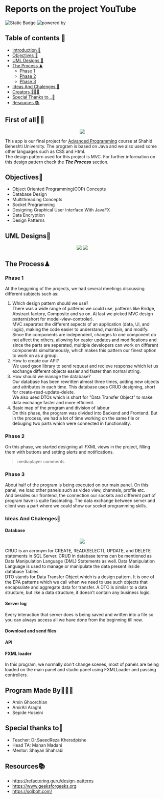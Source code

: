 # Reports on the project YouTube
![Static Badge](https://img.shields.io/badge/SBU_University-b?logo=bookstack&logoColor=red&labelColor=black&color=green)
![powered by](https://img.shields.io/badge/Powered_By-JAVA-blue)

## Table of contents 🧾

- [Introduction 💁](https://github.com/Amin-Gh-05/YouTube/new/Reports.md#first-of-all)
- [Objectives 🎯](https://github.com/Amin-Gh-05/YouTube/new/Reports.md#objectives-)
- [UML Designs 🧭](https://github.com/Amin-Gh-05/YouTube/edit/Reports/Report.md#uml-design)
- [The Process ♟](https://github.com/Amin-Gh-05/YouTube/edit/Reports/Report.md#the-process)
  - [Phase 1](https://github.com/Amin-Gh-05/YouTube/edit/Reports/Report.md#phase-1)
  - [Phase 2](https://github.com/Amin-Gh-05/YouTube/edit/Reports/Report.md#phase-2)
  - [Phase 3](https://github.com/Amin-Gh-05/YouTube/edit/Reports/Report.md#phase-3)
- [Ideas And Chalenges 🧠](https://github.com/Amin-Gh-05/YouTube/edit/Reports/Report.md#ideas-and-chalenges)
- [Creators 👩🏽‍💻](https://github.com/Amin-Gh-05/YouTube/edit/Reports/Report.md#program-made-by)
- [Special Thanks to...🙏](https://github.com/Amin-Gh-05/YouTube/edit/Reports/Report.md#special-thanks-to)
- [Resources 📚](https://github.com/Amin-Gh-05/YouTube/new/Reports.md#resources)

## First of all💁‍♂️

<p align="center">
  <img src = "https://github.com/Amin-Gh-05/YouTube/blob/Reports/logo.png">
</p>


This app is our final project for [Advanced Programming](https://github.com/Advanced-Programming-1402) course at Shahid Beheshti University. The program is based on Java and we also used some other languages such as CSS and Html.
<br>The design pattern used for this project is MVC. For further information on this design pattern check the ***The Process*** section.

## Objectives🎯

- Object Oriented Programming(OOP) Concepts
- Database Design
- Multithreading Concepts
- Socket Programming
- Designing Graphical User Interface With JavaFX
- Data Encryption
- Design Patterns

## UML Designs🧭
<p align="center">
  <img src = "https://github.com/Amin-Gh-05/YouTube/blob/Reports/client-uml.png">
  <img src = "https://github.com/Amin-Gh-05/YouTube/blob/Reports/server-uml.png">
</p>

## The Process♟
### Phase 1
At the beggining of the projects, we had several meetings discussing different subjects such as:
1. Which design pattern should we use?
<br>There was a wide range of patterns we could use, patterns like Bridge, Abstract factory, Composite and so on. At last we picked MVC design pattern(short for model-view-controler).
<br>MVC separates the different aspects of an application (data, UI, and logic), making the code easier to understand, maintain, and modify.
Since the components are independent, changes to one component do not affect the others, allowing for easier updates and modifications and since the parts are seperated, multiple developers can work on different components simultaneously, which makes this pattern our finest option to work on as a group.
2. How to create our API?
<br>We used gson library to send request and recieve response which let us exchange different objects easier and faster than normal string.
4. How should we manage the database?
<br>Our database has been rewritten almost three times, adding new objects and attributes in each time. This database uses CRUD designing, short for create-read-update-delete.
<br>We also used DTOs which is short for "Data Transfer Object" to make data exchange faster and more efficient.
6. Basic map of the program and division of labour
<br>On this phase, the program was divided into Backend and Frontend. But in the process, we had a lot of time working on the same file or debuging two parts which were connected in functionality.

### Phase 2
On this phase, we started designing all FXML views in the project, filling them with buttons and setting alerts and notifications. 
> mediaplayer
> comments

### Phase 3
About half of the program is being executed on our main panel. On this panel, we load other panels such as video view, channels, profile etc.
<br>And besides our frontend, the connection our sockets and different part of program have is quite fascinating. The data exchange between server and client was a part where we could show our socket programming skills.


### Ideas And Chalenges🧠

#### Database
<p align="center">
  <img src = "https://github.com/Amin-Gh-05/YouTube/blob/Reports/Erd.png">
</p>
CRUD is an acronym for CREATE, READ(SELECT), UPDATE, and DELETE statements in SQL Server. CRUD in database terms can be mentioned as Data Manipulation Language (DML) Statements as well. Data Manipulation Language is used to manage or manipulate the data present inside database Tables.
<br>DTO stands for Data Transfer Object which is a design pattern. It is one of the EPA patterns which we call when we need to use such objects that encapsulate and aggregate data for transfer. A DTO is similar to a data structure, but like a data structure, it doesn't contain any business logic.

#### Server log
Every interaction that server does is being saved and written into a file so you can always access all we have done from the beginning till now.

#### Download and send files

#### API

#### FXML loader
In this program, we normally don't change scenes, most of panels are being loaded on the main panel and studio panel using FXMLLoader and passing controllers. 


## Program Made By👩🏽‍💻
- Amin Ghoorchian
- AmirAli Araghi
- Sepide Hoseini

## Special thanks to🙏
- Teacher: Dr.SaeedReza Kheradpishe
- Head TA: Mahan Madani
- Mentor: Shayan Shahrabi

## Resources📚

- https://refactoring.guru/design-patterns
- https://www.geeksforgeeks.org
- https://sqlbolt.com/



